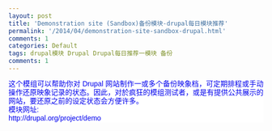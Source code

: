 ```yaml
---
layout: post
title: 'Demonstration site (Sandbox)备份模块-drupal每日模块推荐'
permalink: '/2014/04/demonstration-site-sandbox-drupal.html'
comments: 1
categories: Default
tags: drupal模块 Drupal Drupal每日推荐一模块 备份
comments: 1
---
```

<div style="background-color: white; font-family: Arial, Verdana, sans-serif; font-size: 14px; line-height: 17px; text-align: justify;"><span style="color: #0000ee;">这个模组可以帮助你对 Drupal 网站制作一或多个备份映象档，可定期排程或手动操作还原映象记录的状态。</span><span style="color: #0000ee;">因此，对於疯狂的模组测试者，或是有提供公共展示的网站，要还原之前的设定状态会方便许多。</span></div>

<div style="background-color: white; font-family: Arial, Verdana, sans-serif; font-size: 14px; line-height: 17px; text-align: justify;"><span style="color: #0000ee;">模块网址:</span></div>

<div style="background-color: white; font-family: Arial, Verdana, sans-serif; font-size: 14px; line-height: 17px; text-align: justify;"><span style="color: #0000ee;">http://drupal.org/project/demo</span></div>